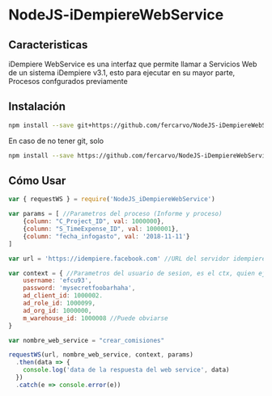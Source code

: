 # NodeJS-iDempiereWebService

## Caracteristicas

iDempiere WebService es una interfaz que permite llamar a Servicios Web de un sistema iDempiere v3.1, esto para ejecutar en su mayor parte, Procesos confgurados previamente

## Instalación

```bash
npm install --save git+https://github.com/fercarvo/NodeJS-iDempiereWebService.git
```

En caso de no tener git, solo

```bash
npm install --save https://github.com/fercarvo/NodeJS-iDempiereWebService/tarball/master
```

## Cómo Usar

```js
var { requestWS } = require('NodeJS_iDempiereWebService')

var params = [ //Parametros del proceso (Informe y proceso)
    {column: "C_Project_ID", val: 1000000},
    {column: "S_TimeExpense_ID", val: 1000001},
    {column: "fecha_infogasto", val: '2018-11-11'}
]

var url = 'https://idempiere.facebook.com' //URL del servidor idempiere

var context = { //Parametros del usuario de sesion, es el ctx, quien ejecuta el proceso
    username: 'efcu93',
    password: 'mysecretfoobarhaha',
    ad_client_id: 1000002.
    ad_role_id: 1000099,
    ad_org_id: 1000000,
    m_warehouse_id: 1000008 //Puede obviarse
}

var nombre_web_service = "crear_comisiones"

requestWS(url, nombre_web_service, context, params)
  .then(data => {
    console.log('data de la respuesta del web service', data)
  })
  .catch(e => console.error(e))

```
